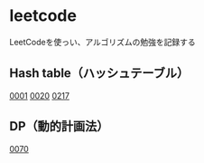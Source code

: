 # leetcode
LeetCodeを使っい、アルゴリズムの勉強を記録する

## Hash table（ハッシュテーブル）
[0001](https://github.com/zzq-s/leetcode/tree/main/0001)
[0020](https://github.com/zzq-s/leetcode/tree/main/0020)
[0217](https://github.com/zzq-s/leetcode/tree/main/0217)

## DP（動的計画法）
[0070](https://github.com/zzq-s/leetcode/tree/main/0070)
